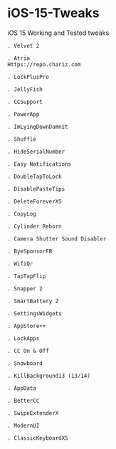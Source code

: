 # iOS-15-Tweaks
iOS 15 Working and Tested tweaks 

    . Velvet 2         

    . Atria                                                     Https://repo.chariz.com    

    . LockPlusPro

    . JellyFish

    . CCSupport
    
    . PowerApp

    . ImLyingDownDamnit

    . Shuffle

    . HideSerialNumber

    . Easy Notifications 

    . DoubleTapToLock
    
    . DisablePasteTips

    . DeleteForeverXS

    . CopyLog

    . Cylinder Reborn 

    . Camera Shutter Sound Disabler
    
    . ByeSponsorFB

    . WifiQr

    . TapTapFlip

    . Snapper 2

    . SmartBattery 2

    . SettingsWidgets 

    . AppStore++

    . LockApps

    . CC On & Off

    . Snowboard 

    . KillBackground13 (13/14)

    . AppData

    . BetterCC

    . SwipeExtenderX

    . ModernUI

    . ClassicKeyboardXS

